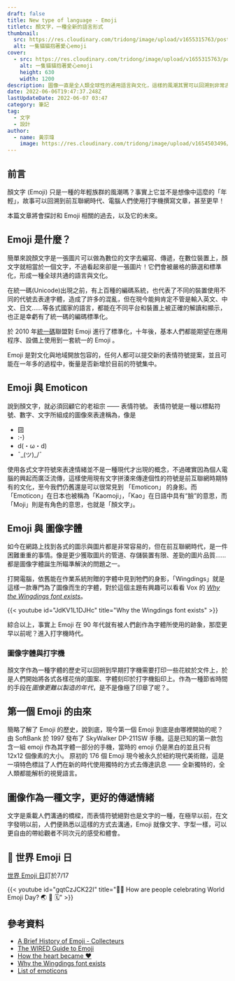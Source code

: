 ```yaml
---
draft: false
title: New type of language - Emoji
titletc: 顏文字，一種全新的語言形式
thumbnail:
  src: https://res.cloudinary.com/tridong/image/upload/v1655315763/post/new-type-of-language-emoji/%E8%B2%93%E8%B2%93Hug.jpg
  alt: 一隻貓貓抱著愛心emoji
cover:
  - src: https://res.cloudinary.com/tridong/image/upload/v1655315763/post/new-type-of-language-emoji/%E8%B2%93%E8%B2%93Hug.jpg
    alt: 一隻貓貓抱著愛心emoji
    height: 630
    width: 1200
description: 圖像一直是全人類全球性的通用語言與文化，這樣的風潮其實可以回溯到非常古老以前。人們依舊還是視覺動物，擅長使用圖像去溝通。
date: 2022-06-06T19:47:37.248Z
lastUpdateDate: 2022-06-07 03:47
category: 筆記
tag:
  - 文字
  - 設計
author:
  - name: 黃宗瑋
    image: https://res.cloudinary.com/tridong/image/upload/v1654503496/global/%E9%BB%83%E5%AE%97%E7%91%8B-%E9%A0%AD%E5%83%8F.jpg
---
```

## 前言
顏文字 (Emoji) 只是一種的年輕族群的風潮嗎？事實上它並不是想像中這麼的「年輕」，故事可以回溯到前互聯網時代、電腦人們使用打字機撰寫文章，甚至更早！

本篇文章將會探討和 Emoji 相關的過去，以及它的未來。


## Emoji 是什麼？
簡單來說顏文字是一張圖片可以做為數位的文字去編寫、傳遞，在數位裝置上，顏文字就相當於一個文字，不過看起來卻是一張圖片！它們會被嚴格的篩選和標準化，形成一種全球共通的語言與文化。

在統一碼(Unicode)出現之前，有上百種的編碼系統，也代表了不同的裝置使用不同的代號去表達字體，造成了許多的混亂，但在現今能夠肯定不管是輸入英文、中文、日文……等各式國家的語言，都能在不同平台和裝置上被正確的解讀和顯示，也正是幸虧有了統一碼的編碼標準化。

於 2010 年[統一碼](https://zh.m.wikipedia.org/zh-tw/Unicode)聯盟對 Emoji 進行了標準化，十年後，基本人們都能期望在應用程序、設備上使用到一套統一的 Emoji 。

Emoji 是對文化與地域開放包容的，任何人都可以提交新的表情符號提案，並且可能在一年多的過程中，衡量是否新增於目前的符號集中。

## Emoji 與 Emoticon
說到顏文字，就必須回顧它的老祖宗 —— 表情符號。
表情符號是一種以標點符號、數字、文字所組成的圖像來表達稱為，像是

* 囧
* :-)
* d(・ω・d)
* ¯\_(ツ)_/¯ 

使用各式文字符號來表達情緒並不是一種現代才出現的概念，不過確實因為個人電腦的興起而廣泛流傳，這樣使用現有文字拼湊來傳達個性的符號是前互聯網時期特有的文化，至今我們仍舊還是可以很常見到 「Emoticon」 的身影。而「Emoticon」在日本也被稱為「Kaomoji」，「Kao」在日語中具有“臉”的意思，而「Moji」則是有角色的意思，也就是「顏文字」。

## Emoji 與 圖像字體
如今在網路上找到各式的圖示與圖片都是非常容易的，但在前互聯網時代，是一件困難重重的事情。像是更少獲取圖片的管道、存儲裝置有限、差勁的圖片品質……都是圖像字體誕生所瞄準解決的問題之一。

打開電腦，依舊能在作業系統附贈的字體中見到牠們的身影，「Wingdings」就是這樣一款專門為了圖像而生的字體，對於這個主題有興趣可以看看 Vox 的 *[Why the Wingdings font exists](https://www.vox.com/2015/8/25/9200801/wingdings-font-history)*。

{{< youtube id="JdKV1L1DJHc" title="Why the Wingdings font exists" >}}

綜合以上，事實上 Emoji 在 90 年代就有被人們創作為字體所使用的跡象，那麼更早以前呢？進入打字機時代。


### 圖像字體與打字機

顏文字作為一種字體的歷史可以回朔到早期打字機需要打印一些花紋於文件上，於是人們開始將各式各樣花俏的圖案、字體刻印於打字機鉛印上。作為一種節省時間的手段在*圖像更難以製造的年代*，是不是像極了印章了呢？。



## 第一個 Emoji 的由來

簡略了解了 Emoji 的歷史，說到底，現今第一個 Emoji 到底是由哪裡開始的呢？
由 SoftBank 於 1997 發布了 SkyWalker DP-211SW 手機。這是已知的第一款包含一組 emoji 作為其字體一部分的手機，當時的 emoji 仍是黑白的並且只有 12x12 個像素的大小。
原初的 176 個 Emoji 現今被永久於紐約現代美術館，這是一項特色標註了人們在新的時代使用獨特的方式去傳達訊息 —— 全新獨特的，全人類都能解析的視覺語言。




## 圖像作為一種文字，更好的傳遞情緒
文字是乘載人們溝通的橋樑，而表情符號絕對也是文字的一種，在極早以前，在文字發明以前，人們便熟悉以這樣的方式去溝通，Emoji 就像文字、字型一樣，可以更自由的帶給觀者不同次元的感受和體會。


## 📅 世界 Emoji 日

[世界 Emoji 日](https://worldemojiday.com/)訂於7/17

{{< youtube id="gqtCzJCK22I" title="👯‍♀️ How are people celebrating World Emoji Day? 🌏 🎉 🗓" >}}

## 參考資料
* [A Brief History of Emoji - Collecteurs](https://www.collecteurs.com/article/a-brief-history-of-emoji)
* [The WIRED Guide to Emoji](https://www.wired.com/story/guide-emoji/)
* [How the heart became ♥](https://www.vox.com/2016/4/13/11422886/emoji-interpretation-different)
* [Why the Wingdings font exists](https://www.vox.com/2015/8/25/9200801/wingdings-font-history)
* [List of emoticons](https://en.wikipedia.org/wiki/List_of_emoticons)
